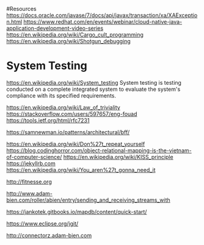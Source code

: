 #Resources
https://docs.oracle.com/javase/7/docs/api/javax/transaction/xa/XAException.html
https://www.redhat.com/en/events/webinar/cloud-native-java-application-development-video-series
https://en.wikipedia.org/wiki/Cargo_cult_programming
https://en.wikipedia.org/wiki/Shotgun_debugging

# System Testing

https://en.wikipedia.org/wiki/System_testing
System testing is testing conducted on a complete integrated system to evaluate the system's compliance with its specified requirements.


https://en.wikipedia.org/wiki/Law_of_triviality
https://stackoverflow.com/users/597657/eng-fouad
https://tools.ietf.org/html/rfc7231

https://samnewman.io/patterns/architectural/bff/

https://en.wikipedia.org/wiki/Don%27t_repeat_yourself
https://blog.codinghorror.com/object-relational-mapping-is-the-vietnam-of-computer-science/
https://en.wikipedia.org/wiki/KISS_principle
https://jekyllrb.com
https://en.wikipedia.org/wiki/You_aren%27t_gonna_need_it

http://fitnesse.org

http://www.adam-bien.com/roller/abien/entry/sending_and_receiving_streams_with

https://jankotek.gitbooks.io/mapdb/content/quick-start/

https://www.eclipse.org/jgit/

http://connectorz.adam-bien.com